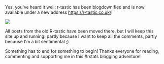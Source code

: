 Yes, you've heard it well: r-tastic has been blogdownified and is now available under a new address <https://r-tastic.co.uk/>!

![](https://media.giphy.com/media/l0HlGTJmgaz2nVdHW/giphy.gif)

All posts from the old R-tastic have been moved there, but I will keep this site up and running: partly because I want to keep all the comments, partly because I'm a bit sentimental ;)

Something has to end for something to begin! Thanks everyone for reading, commenting and supporting me in this \#rstats blogging adventure!
